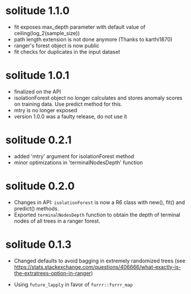# solitude 1.1.0

- fit exposes max_depth parameter with default value of ceiling(log_2(sample_size))
- path length extension is not done anymore (Thanks to karthi1870)
- ranger's forest object is now public
- fit checks for duplicates in the input dataset

# solitude 1.0.1

- finalized on the API
- isolationForest object no longer calculates and stores anomaly scores on training data. Use predict method for this.
- mtry is no longer exposed
- version 1.0.0 was a faulty release, do not use it

# solitude 0.2.1

- added 'mtry' argument for isolationForest method
- minor optimizations in 'terminalNodesDepth' function

# solitude 0.2.0

- Changes in API: `isolationForest` is now a R6 class with new(), fit() and predict() methods.
- Exported `terminalNodesDepth` function to obtain the depth of terminal nodes of all trees in a ranger forest. 

# solitude 0.1.3

- Changed defaults to avoid bagging in extremely randomized trees (see https://stats.stackexchange.com/questions/406666/what-exactly-is-the-extratrees-option-in-ranger)

- Using `future_lapply` in favor of `furrr::furrr_map`
